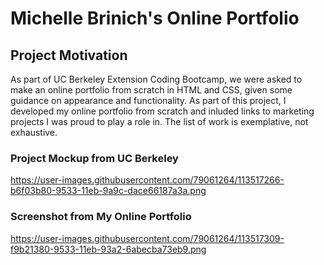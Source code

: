 # Michelle Brinich's Online Portfolio
## Project Motivation
As part of UC Berkeley Extension Coding Bootcamp, we were asked to make an online portfolio from scratch in HTML and CSS, given some guidance on appearance and functionality. As part of this project, I developed my online portfolio from scratch and inluded links to marketing projects I was proud to play a role in. The list of work is exemplative, not exhaustive. 
### Project Mockup from UC Berkeley
https://user-images.githubusercontent.com/79061264/113517266-b6f03b80-9533-11eb-9a9c-dace66187a3a.png
### Screenshot from My Online Portfolio
https://user-images.githubusercontent.com/79061264/113517309-f9b21380-9533-11eb-93a2-6abecba73eb9.png
